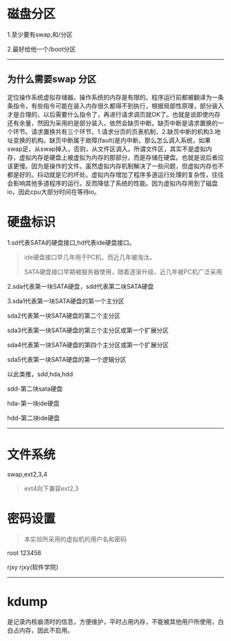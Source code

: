 # 磁盘分区

1.至少要有swap,和/分区

2.最好给他一个/boot分区

---
## 为什么需要swap 分区
定位操作系统虚拟存储器。操作系统的内存是有限的。程序运行前都被翻译为一条条指令，有些指令可能在装入内存很久都得不到执行，根据局部性原理，部分装入才是合理的，以后需要什么指令了，再进行请求调页就OK了。也就是说即使内存还有余量，然因为采用的是部分装入，依然会缺页中断。缺页中断是请求置换的一个环节。请求置换共有三个环节，1.请求分页的页表机制，2.缺页中断的机构3.地址变换的机构。缺页中断属于故障(fault)是内中断。那么怎么调入系统，如果swap足，从swap掉入，否则，从文件区调入。所谓文件区，其实不是虚拟内存，虚拟内存是硬盘上被虚拟为内存的那部分，而是存储在硬盘。也就是说后者应该更慢。因为是操作的文件。虽然虚拟内存机制解决了一些问题，但虚拟内存也不都是好的。抖动就是它的坏处。虚拟内存增加了程序多道运行处理的复杂性，往往会影响其他多道程序的运行。反而降低了系统的性能。因为虚拟内存用到了磁盘io，因此cpu大部分时间在等待io。
# 硬盘标识

1.sd代表SATA的硬盘接口,hd代表ide硬盘接口。

> ide硬盘接口早几年用于PC机，而近几年被淘汰。
>
> SATA硬盘接口早期被服务器使用，随着逐渐升级，近几年被PC机广泛采用

2.sda代表第一块SATA硬盘，sdd代表第二块SATA硬盘

3.sda1代表第一块SATA硬盘的第一个主分区

   sda2代表第一块SATA硬盘的第二个主分区

   sda3代表第一块SATA硬盘的第三个主分区或第一个扩展分区

   sda4代表第一块SATA硬盘的第四个主分区或第一个扩展分区

   sda5代表第一块SATA硬盘的第一个逻辑分区

以此类推，sdd,hda,hdd

sdd-第二块sata硬盘

hda-第一块ide硬盘

hdd-第二块ide硬盘

---

# 文件系统

swap,ext2,3,4

> ext4向下兼容ext2,3

# 密码设置

> 本实验所采用的虚拟机的用户名和密码

root 123456

rjxy rjxy(软件学院)

---

# kdump

是记录内核崩溃时的信息，方便维护，平时占用内存，不能被其他用户所使用，白白占内存，因此不启用。
